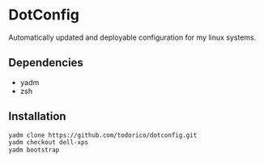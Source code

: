 # DotConfig

Automatically updated and deployable configuration for my linux systems.

## Dependencies

- yadm
- zsh

## Installation

```sh
yadm clone https://github.com/todorico/dotconfig.git
yadm checkout dell-xps
yadm bootstrap
```
